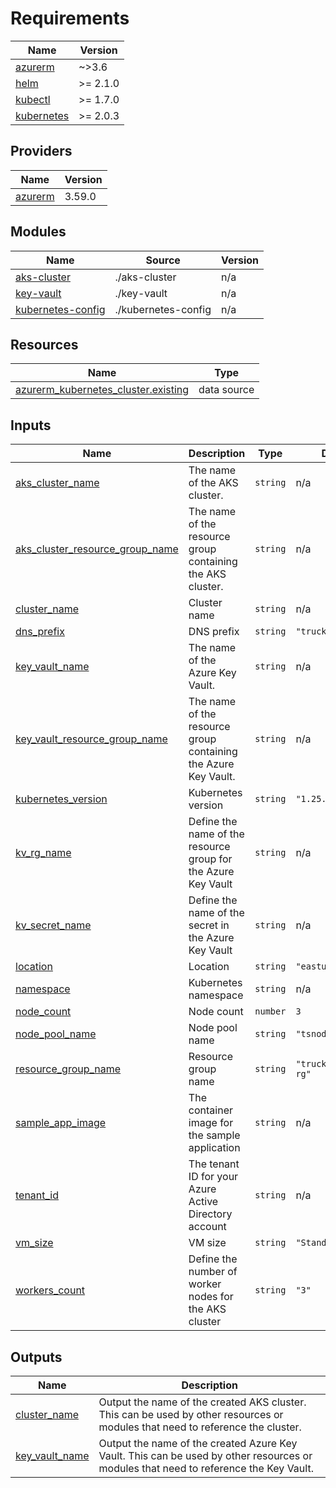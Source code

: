 <!-- BEGIN_TF_DOCS -->

# Requirements

| Name | Version |
|------|---------|
| <a name="requirement_azurerm"></a> [azurerm](#requirement\_azurerm) | ~>3.6 |
| <a name="requirement_helm"></a> [helm](#requirement\_helm) | >= 2.1.0 |
| <a name="requirement_kubectl"></a> [kubectl](#requirement\_kubectl) | >= 1.7.0 |
| <a name="requirement_kubernetes"></a> [kubernetes](#requirement\_kubernetes) | >= 2.0.3 |

## Providers

| Name | Version |
|------|---------|
| <a name="provider_azurerm"></a> [azurerm](#provider\_azurerm) | 3.59.0 |

## Modules

| Name | Source | Version |
|------|--------|---------|
| <a name="module_aks-cluster"></a> [aks-cluster](#module\_aks-cluster) | ./aks-cluster | n/a |
| <a name="module_key-vault"></a> [key-vault](#module\_key-vault) | ./key-vault | n/a |
| <a name="module_kubernetes-config"></a> [kubernetes-config](#module\_kubernetes-config) | ./kubernetes-config | n/a |

## Resources

| Name | Type |
|------|------|
| [azurerm_kubernetes_cluster.existing](https://registry.terraform.io/providers/hashicorp/azurerm/latest/docs/data-sources/kubernetes_cluster) | data source |

## Inputs

| Name | Description | Type | Default | Required |
|------|-------------|------|---------|:--------:|
| <a name="input_aks_cluster_name"></a> [aks\_cluster\_name](#input\_aks\_cluster\_name) | The name of the AKS cluster. | `string` | n/a | yes |
| <a name="input_aks_cluster_resource_group_name"></a> [aks\_cluster\_resource\_group\_name](#input\_aks\_cluster\_resource\_group\_name) | The name of the resource group containing the AKS cluster. | `string` | n/a | yes |
| <a name="input_cluster_name"></a> [cluster\_name](#input\_cluster\_name) | Cluster name | `string` | n/a | yes |
| <a name="input_dns_prefix"></a> [dns\_prefix](#input\_dns\_prefix) | DNS prefix | `string` | `"truckstop-aks"` | no |
| <a name="input_key_vault_name"></a> [key\_vault\_name](#input\_key\_vault\_name) | The name of the Azure Key Vault. | `string` | n/a | yes |
| <a name="input_key_vault_resource_group_name"></a> [key\_vault\_resource\_group\_name](#input\_key\_vault\_resource\_group\_name) | The name of the resource group containing the Azure Key Vault. | `string` | n/a | yes |
| <a name="input_kubernetes_version"></a> [kubernetes\_version](#input\_kubernetes\_version) | Kubernetes version | `string` | `"1.25.6"` | no |
| <a name="input_kv_rg_name"></a> [kv\_rg\_name](#input\_kv\_rg\_name) | Define the name of the resource group for the Azure Key Vault | `string` | n/a | yes |
| <a name="input_kv_secret_name"></a> [kv\_secret\_name](#input\_kv\_secret\_name) | Define the name of the secret in the Azure Key Vault | `string` | n/a | yes |
| <a name="input_location"></a> [location](#input\_location) | Location | `string` | `"eastus2"` | no |
| <a name="input_namespace"></a> [namespace](#input\_namespace) | Kubernetes namespace | `string` | n/a | yes |
| <a name="input_node_count"></a> [node\_count](#input\_node\_count) | Node count | `number` | `3` | no |
| <a name="input_node_pool_name"></a> [node\_pool\_name](#input\_node\_pool\_name) | Node pool name | `string` | `"tsnodepool1"` | no |
| <a name="input_resource_group_name"></a> [resource\_group\_name](#input\_resource\_group\_name) | Resource group name | `string` | `"truckstop-aks-rg"` | no |
| <a name="input_sample_app_image"></a> [sample\_app\_image](#input\_sample\_app\_image) | The container image for the sample application | `string` | n/a | yes |
| <a name="input_tenant_id"></a> [tenant\_id](#input\_tenant\_id) | The tenant ID for your Azure Active Directory account | `string` | n/a | yes |
| <a name="input_vm_size"></a> [vm\_size](#input\_vm\_size) | VM size | `string` | `"Standard_DS2_v2"` | no |
| <a name="input_workers_count"></a> [workers\_count](#input\_workers\_count) | Define the number of worker nodes for the AKS cluster | `string` | `"3"` | no |

## Outputs

| Name | Description |
|------|-------------|
| <a name="output_cluster_name"></a> [cluster\_name](#output\_cluster\_name) | Output the name of the created AKS cluster. This can be used by other resources or modules that need to reference the cluster. |
| <a name="output_key_vault_name"></a> [key\_vault\_name](#output\_key\_vault\_name) | Output the name of the created Azure Key Vault. This can be used by other resources or modules that need to reference the Key Vault. |
<!-- END_TF_DOCS -->